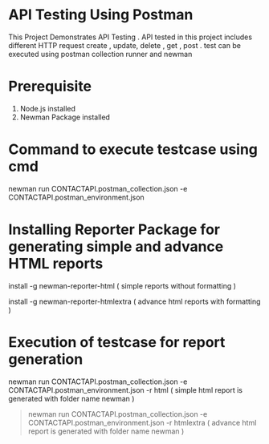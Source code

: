 # API Testing Using Postman
This Project Demonstrates API Testing . API tested in this project includes different HTTP request create , update, delete , get , post . test can be executed using postman collection runner and newman

# Prerequisite

1. Node.js installed
2. Newman Package installed

# Command to execute testcase using cmd

newman run CONTACTAPI.postman_collection.json -e CONTACTAPI.postman_environment.json


# Installing Reporter Package for generating simple and advance HTML reports

install -g newman-reporter-html      ( simple reports without formatting )

install -g newman-reporter-htmlextra ( advance html reports with formatting )

# Execution of testcase for report generation

newman run CONTACTAPI.postman_collection.json -e CONTACTAPI.postman_environment.json -r html    ( simple html report is generated with folder name newman )

>newman run CONTACTAPI.postman_collection.json -e CONTACTAPI.postman_environment.json -r htmlextra  ( advance html report is generated with folder name newman )


